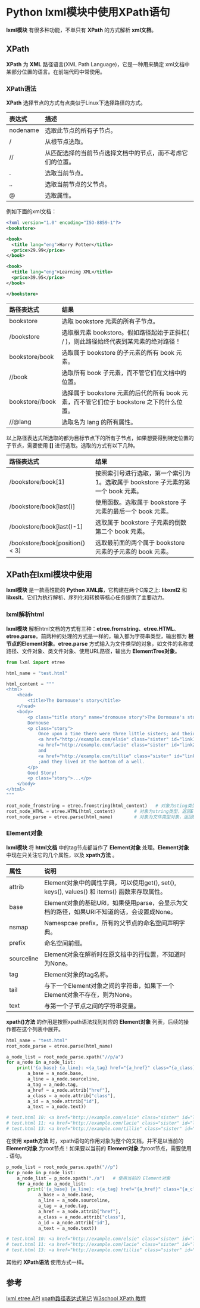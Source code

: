 # Python lxml模块中使用XPath语句

**lxml模块** 有很多种功能，不单只有 **XPath** 的方式解析 **xml文档**。

## XPath

**XPath** 为 **XML** 路径语言(XML Path Language)，它是一种用来确定 xml文档中某部分位置的语言。在前端代码中常使用。

### XPath语法

**XPath** 选择节点的方式有点类似于Linux下选择路径的方式。

| 表达式   | 描述                                                       |
| :------- | :--------------------------------------------------------- |
| nodename | 选取此节点的所有子节点。                                   |
| /        | 从根节点选取。                                             |
| //       | 从匹配选择的当前节点选择文档中的节点，而不考虑它们的位置。 |
| .        | 选取当前节点。                                             |
| ..       | 选取当前节点的父节点。                                     |
| @        | 选取属性。                                                 |

例如下面的xml文档：

```xml
<?xml version="1.0" encoding="ISO-8859-1"?>
<bookstore>

<book>
  <title lang="eng">Harry Potter</title>
  <price>29.99</price>
</book>

<book>
  <title lang="eng">Learning XML</title>
  <price>39.95</price>
</book>

</bookstore>
```

| 路径表达式      | 结果                                                                                     |
| :-------------- | :--------------------------------------------------------------------------------------- |
| bookstore       | 选取 bookstore 元素的所有子节点。                                                        |
| /bookstore      | 选取根元素 bookstore。假如路径起始于正斜杠( / )，则此路径始终代表到某元素的绝对路径！    |
| bookstore/book  | 选取属于 bookstore 的子元素的所有 book 元素。                                            |
| //book          | 选取所有 book 子元素，而不管它们在文档中的位置。                                         |
| bookstore//book | 选择属于 bookstore 元素的后代的所有 book 元素，而不管它们位于 bookstore 之下的什么位置。 |
| //@lang         | 选取名为 lang 的所有属性。                                                               |

以上路径表达式所选取的都为目标节点下的所有子节点，如果想要得到特定位置的子节点，需要使用 **[]** 进行选取。选取的方式有以下几种。

| 路径表达式                      | 结果                                                                             |
| :------------------------------ | :------------------------------------------------------------------------------- |
| /bookstore/book[1]              | 按照索引号进行选取，第一个索引为1。选取属于 bookstore 子元素的第一个 book 元素。 |
| /bookstore/book[last()]         | 使用函数。选取属于 bookstore 子元素的最后一个 book 元素。                        |
| /bookstore/book[last()-1]       | 选取属于 bookstore 子元素的倒数第二个 book 元素。                                |
| /bookstore/book[position() < 3] | 选取最前面的两个属于 bookstore 元素的子元素的 book 元素。                        |

## XPath在lxml模块中使用

**lxml模块** 是一款高性能的 **Python XML库**，它构建在两个C库之上: **libxml2** 和 **libxslt**。它们为执行解析、序列化和转换等核心任务提供了主要动力。

### lxml解析html

**lxml模块** 解析html文档的方式有三种：**etree.fromstring**、**etree.HTML**、**etree.parse**。前两种的处理的方式是一样的，输入都为字符串类型，输出都为 **根节点的Element对象**。**etree.parse** 方式输入为文件类型的对象，如文件的名称或路径、文件对象、类文件对象、使用URL路径，输出为 **ElementTree对象**。

```python
from lxml import etree

html_name = "test.html"

html_content = """
<html>
    <head>
        <title>The Dormouse's story</title>
    </head>
    <body>
        <p class="title story" name="dromouse story">The Dormouse's story</p>
        Dornouse
        <p class="story">
            Once upon a time there were three little sisters; and their names were
            <a href="http://example.com/elsie" class="sister" id="link1"><!-- Elsie --></a>,
            <a href="http://example.com/lacie" class="sister" id="link2">Lacie</a> 
            and
            <a href="http://example.com/tillie" class="sister" id="link3">Tillie</a>
            ;and they lived at the bottom of a well.
        </p>
        Good Story!
        <p class="story">...</p>
    </body>
</html>
"""

root_node_fromstring = etree.fromstring(html_content)   # 对象为sting类型，返回Element对象
root_node_HTML = etree.HTML(html_content)       # 对象为string类型，返回Element对象
root_node_parse = etree.parse(html_name)        # 对象为文件类型对象，返回ElementTree对象
```

### Element对象

**lxml模块** 将 **html文档** 中的tag节点都当作了 **Element对象** 处理。**Element对象** 中现在只关注它的几个属性，以及 **xpath方法** 。

| 属性       | 说明                                                                                        |
| :--------- | :------------------------------------------------------------------------------------------ |
| attrib     | Element对象中的属性字典，可以使用get(), set(), keys(), values() 和 items() 函数来存取属性。 |
| base       | Element对象的基础URI，如果使用parse，会显示为文档的路径，如果URI不知道的话，会设置成None。  |
| nsmap      | Namespcae prefix，所有的父节点的命名空间声明字典。                                          |
| prefix     | 命名空间前缀。                                                                              |
| sourceline | Element对象在解析时在原文档中的行位置，不知道时为None。                                     |
| tag        | Element对象的tag名称。                                                                      |
| tail       | 与下一个Element对象之间的字符串，如果下一个Element对象不存在，则为None。                    |
| text       | 与第一个子节点之间的字符串变量。                                                            |

**xpath()方法** 的作用是按照xpath语法找到对应的 **Element对象** 列表，后续的操作都在这个列表中展开。

```python
html_name = "test.html"
root_node_parse = etree.parse(html_name)

a_node_list = root_node_parse.xpath("//p/a")
for a_node in a_node_list:
    print('{a_base} {a_line}: <{a_tag} href="{a_href}" class="{a_class}" id="{a_id}">{a_text}</{a_tag}>'.format(
        a_base = a_node.base,
        a_line = a_node.sourceline,
        a_tag = a_node.tag,
        a_href = a_node.attrib["href"],
        a_class = a_node.attrib["class"],
        a_id = a_node.attrib["id"],
        a_text = a_node.text))

# test.html 10: <a href="http://example.com/elsie" class="sister" id="link1">None</a>
# test.html 11: <a href="http://example.com/lacie" class="sister" id="link2">Lacie</a>
# test.html 13: <a href="http://example.com/tillie" class="sister" id="link3">Tillie</a>
```

在使用 **xpath方法** 时，xpath语句的作用对象为整个的文档，并不是以当前的 **Element对象** 为root节点！如果要以当前的 **Element对象** 为root节点，需要使用 **.** 语句。

```python
p_node_list = root_node_parse.xpath("//p")
for p_node in p_node_list:
    a_node_list = p_node.xpath("./a")   # 使用当前的 Element对象 
    for a_node in a_node_list:
        print('{a_base} {a_line}: <{a_tag} href="{a_href}" class="{a_class}" id="{a_id}">{a_text}</{a_tag}>'.format(
            a_base = a_node.base,
            a_line = a_node.sourceline,
            a_tag = a_node.tag,
            a_href = a_node.attrib["href"],
            a_class = a_node.attrib["class"],
            a_id = a_node.attrib["id"],
            a_text = a_node.text))

# test.html 10: <a href="http://example.com/elsie" class="sister" id="link1">None</a>
# test.html 11: <a href="http://example.com/lacie" class="sister" id="link2">Lacie</a>
# test.html 13: <a href="http://example.com/tillie" class="sister" id="link3">Tillie</a>
```

其他的 **XPath语法** 使用方式一样。

## 参考

[lxml etree API](https://lxml.de/api/index.html)
[xpath路径表达式笔记](http://www.ruanyifeng.com/blog/2009/07/xpath_path_expressions.html)
[W3school XPath 教程](http://www.w3school.com.cn/xpath/index.asp)